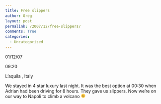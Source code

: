 ```yaml
---
title: Free slippers
author: Greg
layout: post
permalink: /2007/12/free-slippers/
comments: True
categories:
  - Uncategorized
---
```

01/12/07

09:20

L&#8217;aquila , Italy

We stayed in 4 star luxury last night. It was the best option at 00:30 when Adrian had been driving for 8 hours. They gave us slippers. Now we&#8217;re on our way to Napoli to climb a volcano <img src="/wp-content/smilies/simple-smile.png" alt=":)" class="wp-smiley" style="height: 1em; max-height: 1em;" />